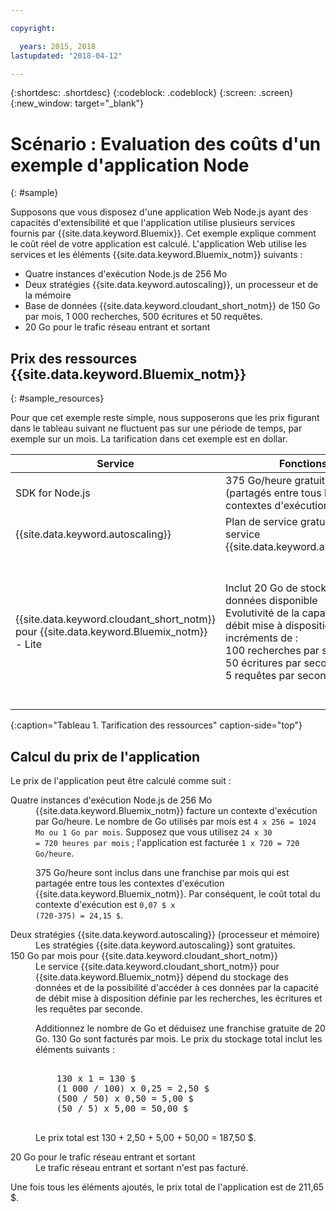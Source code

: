 ```yaml
---

copyright:

  years: 2015, 2018
lastupdated: "2018-04-12"

---
```


{:shortdesc: .shortdesc}
{:codeblock: .codeblock}
{:screen: .screen}
{:new_window: target="_blank"}

# Scénario : Evaluation des coûts d'un exemple d'application Node
{: #sample}

Supposons que vous disposez d'une application Web Node.js ayant des capacités d'extensibilité et que l'application utilise plusieurs services fournis par {{site.data.keyword.Bluemix}}. Cet exemple explique comment le coût réel de votre application est calculé. L'application Web utilise les services et les éléments {{site.data.keyword.Bluemix_notm}} suivants :

* Quatre instances d'exécution Node.js de 256 Mo
* Deux stratégies {{site.data.keyword.autoscaling}}, un processeur et de la mémoire
* Base de données {{site.data.keyword.cloudant_short_notm}} de 150 Go par mois, 1 000 recherches, 500 écritures et 50 requêtes. 
* 20 Go pour le trafic réseau entrant et sortant

## Prix des ressources {{site.data.keyword.Bluemix_notm}}
{: #sample_resources}

Pour que cet exemple reste simple, nous supposerons que les prix figurant dans le tableau suivant ne fluctuent pas sur une période de
temps, par exemple sur un mois. La tarification dans cet exemple est en dollar.

|Service |	Fonctions |	Prix |
|--------|-----------|--------|
|SDK for Node.js |	375 Go/heure gratuits par mois (partagés entre tous les contextes d'exécution) |	0,07 $/Go/heure|
|{{site.data.keyword.autoscaling}} |	Plan de service gratuit pour le service {{site.data.keyword.autoscaling}} |	Gratuit|
|{{site.data.keyword.cloudant_short_notm}} pour {{site.data.keyword.Bluemix_notm}} - Lite|Inclut 20 Go de stockage de données disponible</br>Evolutivité de la capacité de débit mise à disposition par incréments de :</br>100 recherches par seconde</br>50 écritures par seconde</br>5 requêtes par seconde| 1,00 $ USD/Go de stockage de données</br>0,25 $ USD/recherche par seconde</br>0,50 $ USD/écriture par seconde</br>5,00 $ USD/requête par seconde |
{:caption="Tableau 1. Tarification des ressources" caption-side="top"}

## Calcul du prix de l'application

Le prix de l'application peut être calculé comme suit :

<dl>
<dt>Quatre instances d'exécution Node.js de 256 Mo</dt>
<dd>{{site.data.keyword.Bluemix_notm}} facture un contexte d'exécution par Go/heure. Le nombre de Go utilisés par mois est <code>4 x 256 = 1024 Mo ou 1 Go par mois</code>. Supposez que vous utilisez <code>24 x 30
= 720 heures par mois</code> ; l'application est facturée <code>1 x 720 = 720 Go/heure</code>.
<p>
375 Go/heure sont inclus dans une franchise par mois qui est partagée entre tous les contextes d'exécution
{{site.data.keyword.Bluemix_notm}}. Par conséquent, le coût total du contexte d'exécution est <code>0,07 $ x
(720-375) = 24,15 $</code>.</p></dd>

<dt>Deux stratégies {{site.data.keyword.autoscaling}} (processeur et mémoire)</dt>
<dd>Les stratégies {{site.data.keyword.autoscaling}} sont gratuites.</dd>

<dt>150 Go par mois pour {{site.data.keyword.cloudant_short_notm}}</dt>
<dd>Le service {{site.data.keyword.cloudant_short_notm}} pour {{site.data.keyword.Bluemix_notm}} dépend du stockage des données et de la possibilité d'accéder à ces données par la capacité de débit mise à disposition définie par les recherches, les écritures et les requêtes par seconde.
<p>
Additionnez le nombre de Go et déduisez une franchise gratuite de 20 Go. 130 Go sont facturés par mois. Le prix du stockage total inclut les éléments suivants :</p>
<pre class="codeblock">
<codeblock>
    130 x 1 = 130 $
    (1 000 / 100) x 0,25 = 2,50 $
    (500 / 50) x 0,50 = 5,00 $
    (50 / 5) x 5,00 = 50,00 $
</codeblock>
</pre>
<p>
Le prix total est 130 + 2,50 + 5,00 + 50,00 = 187,50 $.</p></dd>

<dt>20 Go pour le trafic réseau entrant et sortant</dt>
<dd>Le trafic réseau entrant et sortant n'est pas facturé.</dd>

</dl>

Une fois tous les éléments ajoutés, le prix total de l'application est de 211,65 $.
